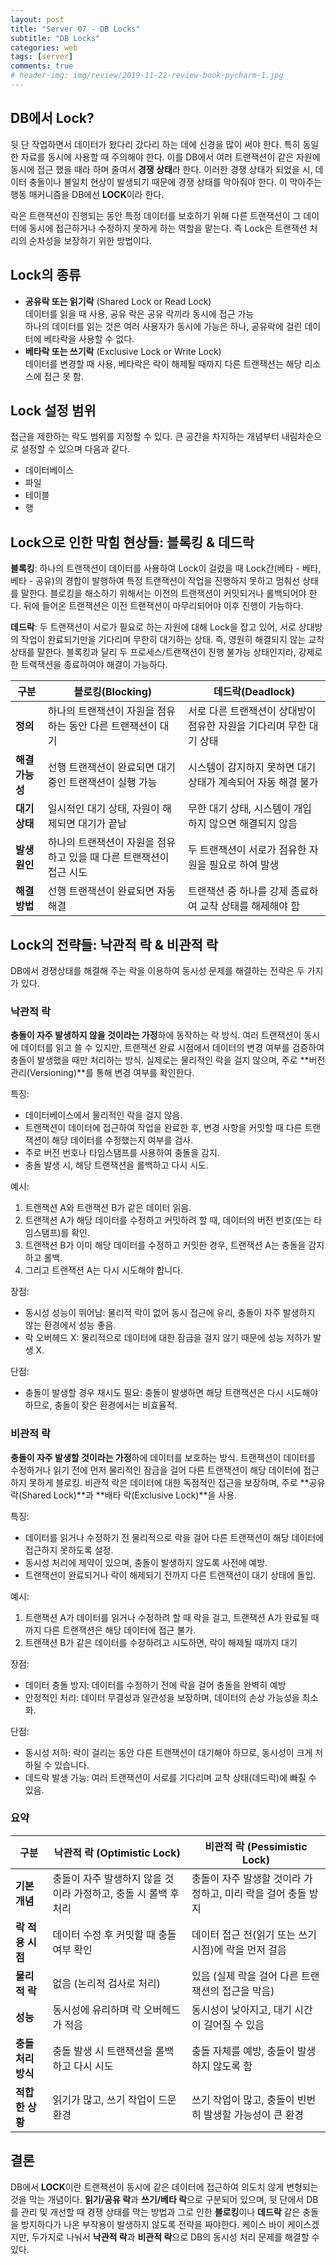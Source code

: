 ```yaml
---  
layout: post  
title: "Server 07 - DB Locks"  
subtitle: "DB Locks"  
categories: web  
tags: [server]   
comments: true   
# header-img: img/review/2019-11-22-review-book-pycharm-1.jpg  
---  
```

  
## DB에서 Lock? 
뒷 단 작업하면서 데이터가 왔다리 갔다리 하는 데에 신경을 많이 써야 한다. 특히 동일한 자료를 동시에 사용할 때 주의해야 한다. 이를 DB에서 여러 트랜잭션이 같은 자원에 동시에 접근 했을 때라 하며 줄여서 **경쟁 상태**라 한다. 이러한 경쟁 상태가 되었을 시, 데이터 충돌이나 불일치 현상이 발생되기 때문에 경쟁 상태를 막아줘야 한다. 이 막아주는 행동 매커니즘을 DB에선 **LOCK**이라 한다.

락은 트랜잭션이 진행되는 동안 특정 데이터를 보호하기 위해 다른 트랜잭션이 그 데이터에 동시에 접근하거나 수정하지 못하게 하는 역할을 맡는다. 즉 Lock은 트랜잭션 처리의 순차성을 보장하기 위한 방법이다.

## Lock의 종류
- **공유락 또는 읽기락** (Shared Lock or Read Lock)  
  데이터를 읽을 때 사용, 공유 락은 공유 락끼라 동시에 접근 가능  
  하나의 데이터를 읽는 것은 여러 사용자가 동시에 가능은 하나, 공유락에 걸린 데이터에 베타락을 사용할 수 없다. 
- **베타락 또는 쓰기락** (Exclusive Lock or Write Lock)  
  데이터를 변경할 때 사용, 베타락은 락이 해제될 때까지 다른 트랜잭션는 해당 리소스에 접근 못 함.
  
## Lock 설정 범위
접근을 제한하는 락도 범위를 지정할 수 있다. 큰 공간을 차지하는 개념부터 내림차순으로 설정할 수 있으며 다음과 같다.
- 데이터베이스
- 파일
- 테이블
- 행

## Lock으로 인한 막힘 현상들: 블록킹 & 데드락
**블록킹**: 하나의 트랜잭션이 데이터를 사용하여 Lock이 걸렸을 때 Lock간(베타 - 베타, 베타 - 공유)의 경합이 발행하여 특정 트랜잭션이 작업을 진행하지 못하고 멈춰선 상태를 말한다. 블로킹을 해소하기 위해서는 이전의 트랜잭션이 커밋되거나 롤백되어야 한다. 뒤에 들어온 트랜잭션은 이전 트랜잭션이 마무리되어야 이후 진행이 가능하다.

**데드락**: 두 트랜잭션이 서로가 필요로 하는 자원에 대해 Lock을 잡고 있어, 서로 상대방의 작업이 완료되기만을 기다리며 무한히 대기하는 상태. 즉, 영원히 해결되지 않는 교착 상태를 말한다. 블록킹과 달리 두 프로세스/트랜잭션이 진행 불가능 상태인지라, 강제로 한 트랙잭션을 종료하여야 해결이 가능하다.

|**구분**|**블로킹(Blocking)**|**데드락(Deadlock)**|
|--------|-------------------|--------------------|
|**정의**|하나의 트랜잭션이 자원을 점유하는 동안 다른 트랜잭션이 대기|서로 다른 트랜잭션이 상대방이 점유한 자원을 기다리며 무한 대기 상태|
|**해결 가능성**|선행 트랜잭션이 완료되면 대기 중인 트랜잭션이 실행 가능|시스템이 감지하지 못하면 대기 상태가 계속되어 자동 해결 불가|
|**대기 상태**| 일시적인 대기 상태, 자원이 해제되면 대기가 끝남|무한 대기 상태, 시스템이 개입하지 않으면 해결되지 않음|
|**발생 원인**| 하나의 트랜잭션이 자원을 점유하고 있을 때 다른 트랜잭션이 접근 시도| 두 트랜잭션이 서로가 점유한 자원을 필요로 하여 발생|
|**해결 방법**| 선행 트랜잭션이 완료되면 자동 해결| 트랜잭션 중 하나를 강제 종료하여 교착 상태를 해제해야 함|

## Lock의 전략들: 낙관적 락 & 비관적 락
DB에서 경쟁상태를 해결해 주는 락을 이용하여 동시성 문제를 해결하는 전략은 두 가지가 있다.

### 낙관적 락

**충돌이 자주 발생하지 않을 것이라는 가정**하에 동작하는 락 방식. 여러 트랜잭션이 동시에 데이터를 읽고 쓸 수 있지만, 트랜잭션 완료 시점에서 데이터의 변경 여부를 검증하여 충돌이 발생했을 때만 처리하는 방식. 실제로는 물리적인 락을 걸지 않으며, 주로 **버전 관리(Versioning)**를 통해 변경 여부를 확인한다.

특징:
- 데이터베이스에서 물리적인 락을 걸지 않음.
- 트랜잭션이 데이터에 접근하여 작업을 완료한 후, 변경 사항을 커밋할 때 다른 트랜잭션이 해당 데이터를 수정했는지 여부를 검사.
- 주로 버전 번호나 타임스탬프를 사용하여 충돌을 감지.
- 충돌 발생 시, 해당 트랜잭션을 롤백하고 다시 시도.

예시:
1. 트랜잭션 A와 트랜잭션 B가 같은 데이터 읽음.
2. 트랜잭션 A가 해당 데이터를 수정하고 커밋하려 할 때, 데이터의 버전 번호(또는 타임스탬프)를 확인.
3. 트랜잭션 B가 이미 해당 데이터를 수정하고 커밋한 경우, 트랜잭션 A는 충돌을 감지하고 롤백.
4. 그리고 트랜잭션 A는 다시 시도해야 합니다.

장점:
- 동시성 성능이 뛰어남: 물리적 락이 없어 동시 접근에 유리, 충돌이 자주 발생하지 않는 환경에서 성능 좋음.
- 락 오버헤드 X: 물리적으로 데이터에 대한 잠금을 걸지 않기 때문에 성능 저하가 발생 X.

단점:
- 충돌이 발생할 경우 재시도 필요: 충돌이 발생하면 해당 트랜잭션은 다시 시도해야 하므로, 충돌이 잦은 환경에서는 비효율적.

### 비관적 락
**충돌이 자주 발생할 것이라는 가정**하에 데이터를 보호하는 방식. 트랜잭션이 데이터를 수정하거나 읽기 전에 먼저 물리적인 잠금을 걸어 다른 트랜잭션이 해당 데이터에 접근하지 못하게 블로킹. 비관적 락은 데이터에 대한 독점적인 접근을 보장하며, 주로 **공유 락(Shared Lock)**과 **배타 락(Exclusive Lock)**을 사용.

특징:
- 데이터를 읽거나 수정하기 전 물리적으로 락을 걸어 다른 트랜잭션이 해당 데이터에 접근하지 못하도록 설정.
- 동시성 처리에 제약이 있으며, 충돌이 발생하지 않도록 사전에 예방.
- 트랜잭션이 완료되거나 락이 해제되기 전까지 다른 트랜잭션이 대기 상태에 돌입.

예시:
1. 트랜잭션 A가 데이터를 읽거나 수정하려 할 때 락을 걸고, 트랜잭션 A가 완료될 때까지 다른 트랜잭션은 해당 데이터에 접근 불가.
2. 트랜잭션 B가 같은 데이터를 수정하려고 시도하면, 락이 해제될 때까지 대기

장점:
- 데이터 충돌 방지: 데이터를 수정하기 전에 락을 걸어 충돌을 완벽히 예방
- 안정적인 처리: 데이터 무결성과 일관성을 보장하며, 데이터의 손상 가능성을 최소화.
  
단점:
- 동시성 저하: 락이 걸리는 동안 다른 트랜잭션이 대기해야 하므로, 동시성이 크게 저하될 수 있습니다.
- 데드락 발생 가능: 여러 트랜잭션이 서로를 기다리며 교착 상태(데드락)에 빠질 수 있음.

### 요약
|**구분**|**낙관적 락 (Optimistic Lock)**|**비관적 락 (Pessimistic Lock)**|
|--------|------------------------------|--------------------------------|
|**기본 개념**|충돌이 자주 발생하지 않을 것이라 가정하고, 충돌 시 롤백 후 처리| 충돌이 자주 발생할 것이라 가정하고, 미리 락을 걸어 충돌 방지|
|**락 적용 시점**| 데이터 수정 후 커밋할 때 충돌 여부 확인| 데이터 접근 전(읽기 또는 쓰기 시점)에 락을 먼저 걸음|
|**물리적 락**| 없음 (논리적 검사로 처리)| 있음 (실제 락을 걸어 다른 트랜잭션의 접근을 막음)|
|**성능**| 동시성에 유리하며 락 오버헤드가 적음| 동시성이 낮아지고, 대기 시간이 길어질 수 있음|
|**충돌 처리 방식**| 충돌 발생 시 트랜잭션을 롤백하고 다시 시도| 충돌 자체를 예방, 충돌이 발생하지 않도록 함|
|**적합한 상황**| 읽기가 많고, 쓰기 작업이 드문 환경| 쓰기 작업이 많고, 충돌이 빈번히 발생할 가능성이 큰 환경|


## 결론
DB에서 **LOCK**이란 트랜잭션이 동시에 같은 데이터에 접근하여 의도치 않게 변형되는 것을 막는 개념이다. **읽기/공유 락**과 **쓰기/베타 락**으로 구분되어 있으며, 뒷 단에서 DB를 관리 및 개선할 때 경쟁 상태를 막는 방법과 그로 인한 **블로킹**이나 **데드락** 같은 충돌을 방지하다가 나온 부작용이 발생하지 않도록 전략을 짜야한다. 케이스 바이 케이스겠지만, 두가지로 나눠서 **낙관적 락**과 **비관적 락**으로 DB의 동시성 처리 문제를 해결할 수 있다. 